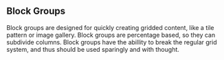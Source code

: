 ## Block Groups

Block groups are designed for quickly creating gridded content, like a tile pattern or image gallery. Block groups are percentage based, so they can subdivide columns. Block groups have the abillity to break the regular grid system, and thus should be used sparingly and with thought.